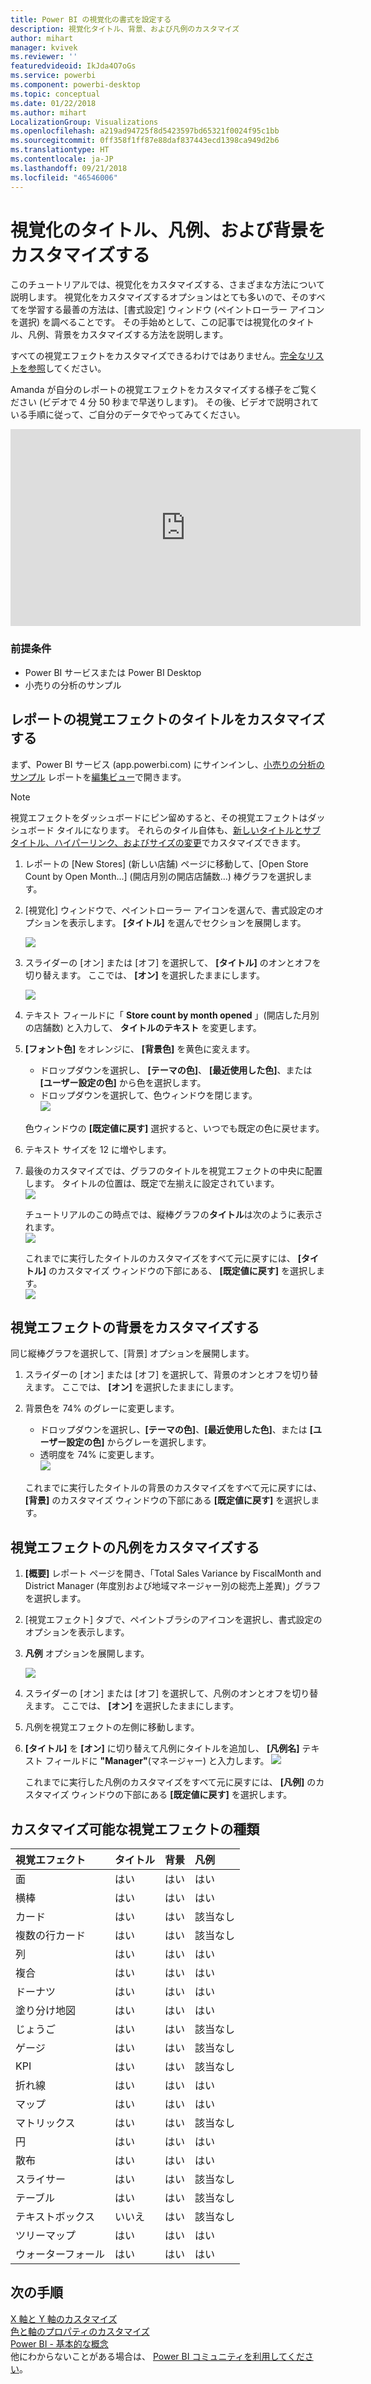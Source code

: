 ```yaml
---
title: Power BI の視覚化の書式を設定する
description: 視覚化タイトル、背景、および凡例のカスタマイズ
author: mihart
manager: kvivek
ms.reviewer: ''
featuredvideoid: IkJda4O7oGs
ms.service: powerbi
ms.component: powerbi-desktop
ms.topic: conceptual
ms.date: 01/22/2018
ms.author: mihart
LocalizationGroup: Visualizations
ms.openlocfilehash: a219ad94725f8d5423597bd65321f0024f95c1bb
ms.sourcegitcommit: 0ff358f1ff87e88daf837443ecd1398ca949d2b6
ms.translationtype: HT
ms.contentlocale: ja-JP
ms.lasthandoff: 09/21/2018
ms.locfileid: "46546006"
---
```

# <a name="customize-visualization-titles-legends-and-backgrounds"></a>視覚化のタイトル、凡例、および背景をカスタマイズする
このチュートリアルでは、視覚化をカスタマイズする、さまざまな方法について説明します。   視覚化をカスタマイズするオプションはとても多いので、そのすべてを学習する最善の方法は、[書式設定] ウィンドウ (ペイントローラー アイコンを選択) を調べることです。  その手始めとして、この記事では視覚化のタイトル、凡例、背景をカスタマイズする方法を説明します。  

すべての視覚エフェクトをカスタマイズできるわけではありません。[完全なリストを参照](#list)してください。  

Amanda が自分のレポートの視覚エフェクトをカスタマイズする様子をご覧ください (ビデオで 4 分 50 秒まで早送りします)。 その後、ビデオで説明されている手順に従って、ご自分のデータでやってみてください。

<iframe width="560" height="315" src="https://www.youtube.com/embed/IkJda4O7oGs" frameborder="0" allowfullscreen></iframe>

### <a name="prerequisites"></a>前提条件
- Power BI サービスまたは Power BI Desktop
- 小売りの分析のサンプル

## <a name="customize-visualization-titles-in-reports"></a>レポートの視覚エフェクトのタイトルをカスタマイズする
まず、Power BI サービス (app.powerbi.com) にサインインし、[小売りの分析のサンプル](../sample-datasets.md) レポートを[編集ビュー](../service-interact-with-a-report-in-editing-view.md)で開きます。

> [!NOTE]
> 視覚エフェクトをダッシュボードにピン留めすると、その視覚エフェクトはダッシュボード タイルになります。  それらのタイル自体も、[新しいタイトルとサブタイトル、ハイパーリンク、およびサイズの変更](../service-dashboard-edit-tile.md)でカスタマイズできます。
> 
> 

1. レポートの \[New Stores] \(新しい店舗) ページに移動して、\[Open Store Count by Open Month...] \(開店月別の開店店舗数…) 棒グラフを選択します。
2. [視覚化] ウィンドウで、ペイントローラー アイコンを選んで、書式設定のオプションを表示します。  **[タイトル]** を選んでセクションを展開します。  

   ![](media/power-bi-visualization-customize-title-background-and-legend/power-bi-formatting-menu.png)
3. スライダーの [オン] または [オフ] を選択して、  **[タイトル]** のオンとオフを切り替えます。 ここでは、 **[オン]** を選択したままにします。  

   ![](media/power-bi-visualization-customize-title-background-and-legend/onoffslider.png)
4. テキスト フィールドに「 **Store count by month opened** 」(開店した月別の店舗数) と入力して、 **タイトルのテキスト** を変更します。  
5. **[フォント色]** をオレンジに、 **[背景色]** を黄色に変えます。

   * ドロップダウンを選択し、 **[テーマの色]**、 **[最近使用した色]**、または **[ユーザー設定の色]** から色を選択します。
   * ドロップダウンを選択して、色ウィンドウを閉じます。  
     ![](media/power-bi-visualization-customize-title-background-and-legend/customizecolorpicker.png)

   色ウィンドウの **[既定値に戻す]** 選択すると、いつでも既定の色に戻せます。
6. テキスト サイズを 12 に増やします。
7. 最後のカスタマイズでは、グラフのタイトルを視覚エフェクトの中央に配置します。 タイトルの位置は、既定で左揃えに設定されています。  
   ![](media/power-bi-visualization-customize-title-background-and-legend/customizealign.png)

    チュートリアルのこの時点では、縦棒グラフの**タイトル**は次のように表示されます。  
    ![](media/power-bi-visualization-customize-title-background-and-legend/tutorialprogress1.png)

    これまでに実行したタイトルのカスタマイズをすべて元に戻すには、 **[タイトル]** のカスタマイズ ウィンドウの下部にある、 **[既定値に戻す]** を選択します。  
    ![](media/power-bi-visualization-customize-title-background-and-legend/revertall.png)

## <a name="customize-visualization-backgrounds"></a>視覚エフェクトの背景をカスタマイズする
同じ縦棒グラフを選択して、[背景] オプションを展開します。

1. スライダーの [オン] または [オフ] を選択して、背景のオンとオフを切り替えます。 ここでは、 **[オン]** を選択したままにします。
2. 背景色を 74% のグレーに変更します。

   * ドロップダウンを選択し、**[テーマの色]**、**[最近使用した色]**、または **[ユーザー設定の色]** からグレーを選択します。
   * 透明度を 74% に変更します。   
     ![](media/power-bi-visualization-customize-title-background-and-legend/power-bi-customize-background.png)

   これまでに実行したタイトルの背景のカスタマイズをすべて元に戻すには、 **[背景]** のカスタマイズ ウィンドウの下部にある **[既定値に戻す]** を選択します。

## <a name="customize-visualization-legends"></a>視覚エフェクトの凡例をカスタマイズする
1. **[概要]** レポート ページを開き、「Total Sales Variance by FiscalMonth and District Manager (年度別および地域マネージャー別の総売上差異)」グラフを選択します。
2. [視覚エフェクト] タブで、ペイントブラシのアイコンを選択し、書式設定のオプションを表示します。  
3. **凡例** オプションを展開します。

      ![](media/power-bi-visualization-customize-title-background-and-legend/legend.png)
4. スライダーの [オン] または [オフ] を選択して、凡例のオンとオフを切り替えます。 ここでは、 **[オン]** を選択したままにします。
5. 凡例を視覚エフェクトの左側に移動します。    
6. **[タイトル]** を **[オン]** に切り替えて凡例にタイトルを追加し、 **[凡例名]** テキスト フィールドに **"Manager"**(マネージャー) と入力します。
   ![](media/power-bi-visualization-customize-title-background-and-legend/legend-move.png)

   これまでに実行した凡例のカスタマイズをすべて元に戻すには、 **[凡例]** のカスタマイズ ウィンドウの下部にある **[既定値に戻す]** を選択します。

<a name="list"></a>

## <a name="visualization-types-that-can-be-customized"></a>カスタマイズ可能な視覚エフェクトの種類

| 視覚エフェクト | タイトル | 背景 | 凡例 |
|:--- |:--- |:--- |:--- |
| 面 |はい |はい |はい |
| 横棒 |はい |はい |はい |
| カード |はい |はい |該当なし |
| 複数の行カード |はい |はい |該当なし |
| 列 |はい |はい |はい |
| 複合 |はい |はい |はい |
| ドーナツ |はい |はい |はい |
| 塗り分け地図 |はい |はい |はい |
| じょうご |はい |はい |該当なし |
| ゲージ |はい |はい |該当なし |
| KPI |はい |はい |該当なし |
| 折れ線 |はい |はい |はい |
| マップ |はい |はい |はい |
| マトリックス |はい |はい |該当なし |
| 円 |はい |はい |はい |
| 散布 |はい |はい |はい |
| スライサー |はい |はい |該当なし |
| テーブル |はい |はい |該当なし |
| テキストボックス |いいえ |はい |該当なし |
| ツリーマップ |はい |はい |はい |
| ウォーターフォール |はい |はい |はい |

## <a name="next-steps"></a>次の手順
[X 軸と Y 軸のカスタマイズ](power-bi-visualization-customize-x-axis-and-y-axis.md)  
[色と軸のプロパティのカスタマイズ](service-getting-started-with-color-formatting-and-axis-properties.md)  
[Power BI - 基本的な概念](../consumer/end-user-basic-concepts.md)  
他にわからないことがある場合は、 [Power BI コミュニティを利用してください](http://community.powerbi.com/)。

